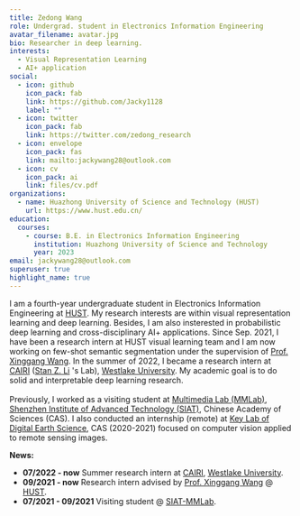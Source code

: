 ```yaml
---
title: Zedong Wang
role: Undergrad. student in Electronics Information Engineering
avatar_filename: avatar.jpg
bio: Researcher in deep learning.
interests:
  - Visual Representation Learning
  - AI+ application
social:
  - icon: github
    icon_pack: fab
    link: https://github.com/Jacky1128
    label: ""
  - icon: twitter
    icon_pack: fab
    link: https://twitter.com/zedong_research
  - icon: envelope
    icon_pack: fas
    link: mailto:jackywang28@outlook.com
  - icon: cv
    icon_pack: ai
    link: files/cv.pdf
organizations:
  - name: Huazhong University of Science and Technology (HUST)
    url: https://www.hust.edu.cn/
education:
  courses:
    - course: B.E. in Electronics Information Engineering
      institution: Huazhong University of Science and Technology
      year: 2023
email: jackywang28@outlook.com
superuser: true
highlight_name: true
---
```

I am a fourth-year undergraduate student in Electronics Information Engineering at [HUST](http://english.hust.edu.cn/). My research interests are within visual representation learning and deep learning. Besides, I am also insterested in probabilistic deep learning and cross-disciplinary AI+ applications. Since Sep. 2021, I have been a research intern at HUST visual learning team and I am now working on few-shot semantic segmentation under the supervision of [Prof. Xinggang Wang](https://scholar.google.com/citations?hl=zh-CN&user=qNCTLV0AAAAJ). In the summer of 2022, I became a research intern at [CAIRI](https://github.com/Westlake-AI) ([Stan Z. Li](https://scholar.google.com/citations?user=Y-nyLGIAAAAJ&hl=zh-CN&oi=ao) 's Lab), [Westlake University](https://en.westlake.edu.cn/). My academic goal is to do solid and interpretable deep learning research.\
\
Previously, I worked as a visiting student at [Multimedia Lab (MMLab)](http://mmlab.siat.ac.cn/), [Shenzhen Institute of Advanced Technology (SIAT)](https://english.siat.ac.cn/), Chinese Academy of Sciences (CAS). I also conducted an internship (remote) at [Key Lab of Digital Earth Science](http://www.digitalearthlab.com.cn/), CAS (2020-2021) focused on computer vision applied to remote sensing images.  

**News:**

* **07/2022 - now**   Summer research intern at [CAIRI](https://github.com/Westlake-AI), [Westlake University](https://en.westlake.edu.cn/).
* **09/2021 - now**   Research intern advised by [Prof. Xinggang Wang](https://scholar.google.com/citations?hl=zh-CN&user=qNCTLV0AAAAJ) @ [HUST](http://english.hust.edu.cn/).
* **07/2021 - 09/2021**   Visiting student @ [SIAT-MMLab](http://mmlab.siat.ac.cn/).